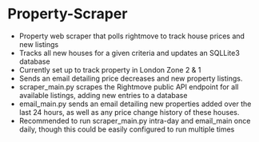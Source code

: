 # Property-Scraper
- Property web scraper that polls rightmove to track house prices and new listings
- Tracks all new houses for a given criteria and updates an SQLLite3 database
- Currently set up to track property in London Zone 2 & 1
- Sends an email detailing price decreases and new property listings.
- scraper_main.py scrapes the Rightmove public API endpoint for all available listings, adding new entries to a database
- email_main.py sends an email detailing new properties added over the last 24 hours, as well as any price change history of these houses.
- Recommended to run scraper_main.py intra-day and email_main once daily, though this could be easily configured to run multiple times